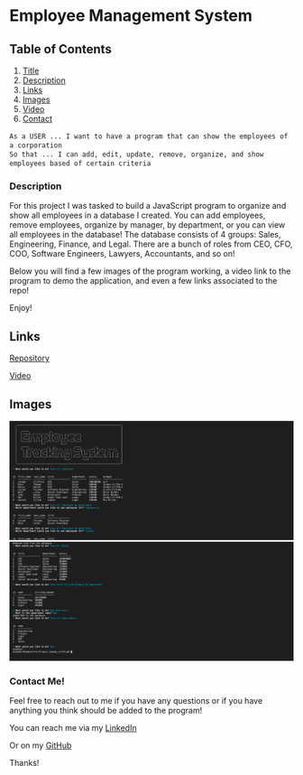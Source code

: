 <a name = "title"></a>

# Employee Management System

## Table of Contents
1. [Title](#title)
2. [Description](#Description)
3. [Links](#link)
4. [Images](#images)
5. [Video](#video)
6. [Contact](#contact)

```
As a USER ... I want to have a program that can show the employees of a corporation
So that ... I can add, edit, update, remove, organize, and show employees based of certain criteria
```

<a name = "description"></a>

### Description

For this project I was tasked to build a JavaScript program to organize and show all employees in a database I created. You can add employees, remove employees, organize by manager, by department, or you can view all employees in the database! The database consists of 4 groups: Sales, Engineering, Finance, and Legal. There are a bunch of roles from CEO, CFO, COO, Software Engineers, Lawyers, Accountants, and so on! 

Below you will find a few images of the program working, a video link to the program to demo the application, and even a few links associated to the repo! 

Enjoy!

<a name = "links"></a>

## Links

[Repository](https://github.com/joecliffordofficial/employee_tracker)

[Video]()

<a name = "images"></a>

## Images

<img src = ./media/images/employeeTrackerScreenShot1.png>
<img src = ./media/images/employeeTrackerScreenShot2.png>


<a name = "contact"></a>

### Contact Me!

Feel free to reach out to me if you have any questions or if you have anything you think should be added to the program!

You can reach me via my [LinkedIn](https://www.linkedin.com/in/joe-clifford/)

Or on my [GitHub](https://github.com/joecliffordofficial)

Thanks!
